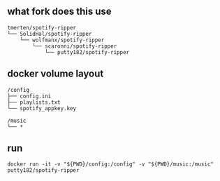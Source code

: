 ## what fork does this use
````
tmerten/spotify-ripper
└── SolidHal/spotify-ripper
    └── wolfmanx/spotify-ripper
        └── scaronni/spotify-ripper
            └── putty182/spotify-ripper
````

## docker volume layout
````
/config
├── config.ini
├── playlists.txt
└── spotify_appkey.key

/music
└── *
````

## run
````
docker run -it -v "${PWD}/config:/config" -v "${PWD}/music:/music" putty182/spotify-ripper
````
